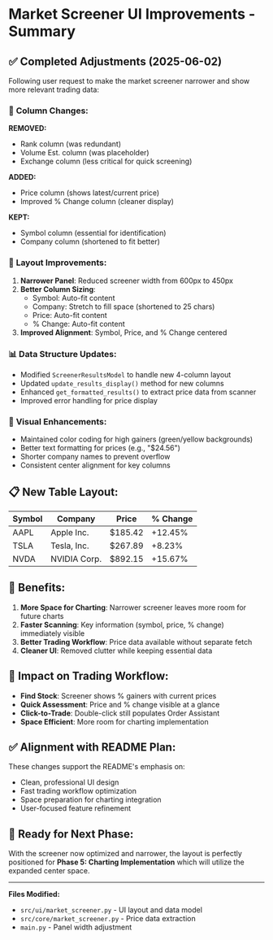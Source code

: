 # Market Screener UI Improvements - Summary

## ✅ Completed Adjustments (2025-06-02)

Following user request to make the market screener narrower and show more relevant trading data:

### 🔧 **Column Changes:**
**REMOVED:**
- Rank column (was redundant)
- Volume Est. column (was placeholder)
- Exchange column (less critical for quick screening)

**ADDED:**
- Price column (shows latest/current price)
- Improved % Change column (cleaner display)

**KEPT:**
- Symbol column (essential for identification)
- Company column (shortened to fit better)

### 📏 **Layout Improvements:**
1. **Narrower Panel**: Reduced screener width from 600px to 450px
2. **Better Column Sizing**:
   - Symbol: Auto-fit content
   - Company: Stretch to fill space (shortened to 25 chars)
   - Price: Auto-fit content
   - % Change: Auto-fit content
3. **Improved Alignment**: Symbol, Price, and % Change centered

### 📊 **Data Structure Updates:**
- Modified `ScreenerResultsModel` to handle new 4-column layout
- Updated `update_results_display()` method for new columns
- Enhanced `get_formatted_results()` to extract price data from scanner
- Improved error handling for price display

### 🎨 **Visual Enhancements:**
- Maintained color coding for high gainers (green/yellow backgrounds)
- Better text formatting for prices (e.g., "$24.56")
- Shorter company names to prevent overflow
- Consistent center alignment for key columns

## 📋 **New Table Layout:**

| Symbol | Company | Price | % Change |
|--------|---------|-------|----------|
| AAPL   | Apple Inc. | $185.42 | +12.45% |
| TSLA   | Tesla, Inc. | $267.89 | +8.23% |
| NVDA   | NVIDIA Corp. | $892.15 | +15.67% |

## 🎯 **Benefits:**
1. **More Space for Charting**: Narrower screener leaves more room for future charts
2. **Faster Scanning**: Key information (symbol, price, % change) immediately visible
3. **Better Trading Workflow**: Price data available without separate fetch
4. **Cleaner UI**: Removed clutter while keeping essential data

## 🔄 **Impact on Trading Workflow:**
- **Find Stock**: Screener shows % gainers with current prices
- **Quick Assessment**: Price and % change visible at a glance
- **Click-to-Trade**: Double-click still populates Order Assistant
- **Space Efficient**: More room for charting implementation

## ✅ **Alignment with README Plan:**
These changes support the README's emphasis on:
- Clean, professional UI design
- Fast trading workflow optimization  
- Space preparation for charting integration
- User-focused feature refinement

## 🚀 **Ready for Next Phase:**
With the screener now optimized and narrower, the layout is perfectly positioned for **Phase 5: Charting Implementation** which will utilize the expanded center space.

---

**Files Modified:**
- `src/ui/market_screener.py` - UI layout and data model
- `src/core/market_screener.py` - Price data extraction
- `main.py` - Panel width adjustment